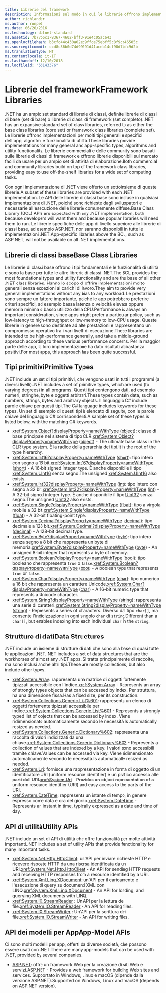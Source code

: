 ```yaml
---
title: Librerie del framework
description: Informazioni sul modo in cui le librerie offrono implementazioni per molti tipi generali e specifici dell'app, algoritmi e funzionalità di utilità.
author: richlander
ms.author: ronpet
ms.date: 06/20/2016
ms.technology: dotnet-standard
ms.assetid: 7b77b6c1-8367-4602-bff3-91e4c05ac643
ms.openlocfilehash: b3cfc44c430a02ec9ffce75ebff5c8f9cc46505c
ms.sourcegitcommit: ccd8c36b0d74d99291d41aceb14cf98d74dc9d2b
ms.translationtype: HT
ms.contentlocale: it-IT
ms.lasthandoff: 12/10/2018
ms.locfileid: "53143376"
---
```

# <a name="framework-libraries"></a><span data-ttu-id="acdc5-103">Librerie del framework</span><span class="sxs-lookup"><span data-stu-id="acdc5-103">Framework Libraries</span></span>

<span data-ttu-id="acdc5-104">.NET ha un ampio set standard di librerie di classi, definite librerie di classi di base (set di base) o librerie di classi di framework (set completo).</span><span class="sxs-lookup"><span data-stu-id="acdc5-104">.NET has an expansive standard set of class libraries, referred to as either the base class libraries (core set) or framework class libraries (complete set).</span></span> <span data-ttu-id="acdc5-105">Le librerie offrono implementazioni per molti tipi generali e specifici dell'app, algoritmi e funzionalità di utilità.</span><span class="sxs-lookup"><span data-stu-id="acdc5-105">These libraries provide implementations for many general and app-specific types, algorithms and utility functionality.</span></span> <span data-ttu-id="acdc5-106">Le librerie commerciali e delle community sono basati sulle librerie di classi di framework e offrono librerie disponibili sul mercato facili da usare per un ampio set di attività di elaborazione.</span><span class="sxs-lookup"><span data-stu-id="acdc5-106">Both commercial and community libraries build on top of the framework class libraries, providing easy to use off-the-shelf libraries for a wide set of computing tasks.</span></span>

<span data-ttu-id="acdc5-107">Con ogni implementazione di .NET viene offerto un sottoinsieme di queste librerie.</span><span class="sxs-lookup"><span data-stu-id="acdc5-107">A subset of these libraries are provided with each .NET implementation.</span></span> <span data-ttu-id="acdc5-108">Le API delle librerie di classi base sono incluse in qualsiasi implementazione di .NET, poiché sono richieste dagli sviluppatori e necessarie all'esecuzione delle librerie comunemente diffuse.</span><span class="sxs-lookup"><span data-stu-id="acdc5-108">Base Class Library (BCL) APIs are expected with any .NET implementation, both because developers will want them and because popular libraries will need them to run.</span></span> <span data-ttu-id="acdc5-109">Le librerie specifiche delle app di livello superiore alle librerie di classi base, ad esempio ASP.NET, non saranno disponibili in tutte le implementazioni .NET.</span><span class="sxs-lookup"><span data-stu-id="acdc5-109">App-specific libraries above the BCL, such as ASP.NET, will not be available on all .NET implementations.</span></span>

## <a name="base-class-libraries"></a><span data-ttu-id="acdc5-110">Librerie di classi base</span><span class="sxs-lookup"><span data-stu-id="acdc5-110">Base Class Libraries</span></span>

<span data-ttu-id="acdc5-111">Le librerie di classi base offrono i tipi fondamentali e le funzionalità di utilità e sono la base per tutte le altre librerie di classi .NET.</span><span class="sxs-lookup"><span data-stu-id="acdc5-111">The BCL provides the most foundational types and utility functionality and are the base of all other .NET class libraries.</span></span> <span data-ttu-id="acdc5-112">Hanno lo scopo di offrire implementazioni molto generali senza eccezioni ai carichi di lavoro.</span><span class="sxs-lookup"><span data-stu-id="acdc5-112">They aim to provide very general implementations without any bias to any workload.</span></span> <span data-ttu-id="acdc5-113">Le prestazioni sono sempre un fattore importante, poiché le app potrebbero preferire criteri specifici, ad esempio bassa latenza o velocità elevata oppure memoria minima o basso utilizzo della CPU.</span><span class="sxs-lookup"><span data-stu-id="acdc5-113">Performance is always an important consideration, since apps might prefer a particular policy, such as low-latency to high-throughput or low-memory to low-CPU usage.</span></span> <span data-ttu-id="acdc5-114">Queste librerie in genere sono destinate ad alte prestazioni e rappresentano un compromesso operativo tra i vari livelli di esecuzione.</span><span class="sxs-lookup"><span data-stu-id="acdc5-114">These libraries are intended to be high-performance generally, and take a middle-ground approach according to these various performance concerns.</span></span> <span data-ttu-id="acdc5-115">Per la maggior parte delle app, la loro implementazione ha dato risultati abbastanza positivi.</span><span class="sxs-lookup"><span data-stu-id="acdc5-115">For most apps, this approach has been quite successful.</span></span>

## <a name="primitive-types"></a><span data-ttu-id="acdc5-116">Tipi primitivi</span><span class="sxs-lookup"><span data-stu-id="acdc5-116">Primitive Types</span></span>

<span data-ttu-id="acdc5-117">.NET include un set di tipi primitivi, che vengono usati in tutti i programmi (a diversi livelli).</span><span class="sxs-lookup"><span data-stu-id="acdc5-117">.NET includes a set of primitive types, which are used (to varying degrees) in all programs.</span></span> <span data-ttu-id="acdc5-118">Questi tipi contengono dati, ad esempio numeri, stringhe, byte e oggetti arbitrari.</span><span class="sxs-lookup"><span data-stu-id="acdc5-118">These types contain data, such as numbers, strings, bytes and arbitrary objects.</span></span> <span data-ttu-id="acdc5-119">Il linguaggio C# include parole chiave per questi tipi.</span><span class="sxs-lookup"><span data-stu-id="acdc5-119">The C# language includes keywords for these types.</span></span> <span data-ttu-id="acdc5-120">Un set di esempio di questi tipi è elencato di seguito, con le parole chiave del linguaggio C# corrispondenti.</span><span class="sxs-lookup"><span data-stu-id="acdc5-120">A sample set of these types is listed below, with the matching C# keywords.</span></span>

* <span data-ttu-id="acdc5-121"><xref:System.Object?displayProperty=nameWithType> ([object](../csharp/language-reference/keywords/object.md)): classe di base principale nel sistema di tipo CLR.</span><span class="sxs-lookup"><span data-stu-id="acdc5-121"><xref:System.Object?displayProperty=nameWithType> ([object](../csharp/language-reference/keywords/object.md)) - The ultimate base class in the CLR type system.</span></span> <span data-ttu-id="acdc5-122">È la radice della gerarchia dei tipi.</span><span class="sxs-lookup"><span data-stu-id="acdc5-122">It is the root of the type hierarchy.</span></span>
* <span data-ttu-id="acdc5-123"><xref:System.Int16?displayProperty=nameWithType> ([short](../csharp/language-reference/keywords/short.md)): tipo intero con segno a 16 bit.</span><span class="sxs-lookup"><span data-stu-id="acdc5-123"><xref:System.Int16?displayProperty=nameWithType> ([short](../csharp/language-reference/keywords/short.md)) - A 16-bit signed integer type.</span></span> <span data-ttu-id="acdc5-124">È anche disponibile il tipo <xref:System.UInt16> senza segno.</span><span class="sxs-lookup"><span data-stu-id="acdc5-124">The unsigned <xref:System.UInt16> also exists.</span></span>
* <span data-ttu-id="acdc5-125"><xref:System.Int32?displayProperty=nameWithType> ([int](../csharp/language-reference/keywords/int.md)): tipo intero con segno a 32 bit.</span><span class="sxs-lookup"><span data-stu-id="acdc5-125"><xref:System.Int32?displayProperty=nameWithType> ([int](../csharp/language-reference/keywords/int.md)) - A 32-bit signed integer type.</span></span> <span data-ttu-id="acdc5-126">È anche disponibile il tipo [UInt32](../csharp/language-reference/keywords/uint.md) senza segno.</span><span class="sxs-lookup"><span data-stu-id="acdc5-126">The unsigned [UInt32](../csharp/language-reference/keywords/uint.md) also exists.</span></span>
* <span data-ttu-id="acdc5-127"><xref:System.Single?displayProperty=nameWithType> ([float](../csharp/language-reference/keywords/float.md)): tipo a virgola mobile a 32 bit.</span><span class="sxs-lookup"><span data-stu-id="acdc5-127"><xref:System.Single?displayProperty=nameWithType> ([float](../csharp/language-reference/keywords/float.md)) - A 32-bit floating-point type.</span></span>
* <span data-ttu-id="acdc5-128"><xref:System.Decimal?displayProperty=nameWithType> ([decimal](../csharp/language-reference/keywords/decimal.md)): tipo decimale a 128 bit.</span><span class="sxs-lookup"><span data-stu-id="acdc5-128"><xref:System.Decimal?displayProperty=nameWithType> ([decimal](../csharp/language-reference/keywords/decimal.md)) - A 128-bit decimal type.</span></span>
* <span data-ttu-id="acdc5-129"><xref:System.Byte?displayProperty=nameWithType> ([byte](../csharp/language-reference/keywords/byte.md)): tipo intero senza segno a 8 bit che rappresenta un byte di memoria.</span><span class="sxs-lookup"><span data-stu-id="acdc5-129"><xref:System.Byte?displayProperty=nameWithType> ([byte](../csharp/language-reference/keywords/byte.md)) - An unsigned 8-bit integer that represents a byte of memory.</span></span>
* <span data-ttu-id="acdc5-130"><xref:System.Boolean?displayProperty=nameWithType> ([bool](../csharp/language-reference/keywords/bool.md)): tipo booleano che rappresenta `true` o `false`.</span><span class="sxs-lookup"><span data-stu-id="acdc5-130"><xref:System.Boolean?displayProperty=nameWithType> ([bool](../csharp/language-reference/keywords/bool.md)) - A boolean type that represents `true` or `false`.</span></span>
* <span data-ttu-id="acdc5-131"><xref:System.Char?displayProperty=nameWithType> ([char](../csharp/language-reference/keywords/char.md)): tipo numerico a 16 bit che rappresenta un carattere Unicode.</span><span class="sxs-lookup"><span data-stu-id="acdc5-131"><xref:System.Char?displayProperty=nameWithType> ([char](../csharp/language-reference/keywords/char.md)) - A 16-bit numeric type that represents a Unicode character.</span></span>
* <span data-ttu-id="acdc5-132"><xref:System.String?displayProperty=nameWithType> ([string](../csharp/language-reference/keywords/string.md)): rappresenta una serie di caratteri.</span><span class="sxs-lookup"><span data-stu-id="acdc5-132"><xref:System.String?displayProperty=nameWithType> ([string](../csharp/language-reference/keywords/string.md)) - Represents a series of characters.</span></span> <span data-ttu-id="acdc5-133">Diverso dal tipo `char[]`, ma consente l'indicizzazione in ogni singolo `char` di `string`.</span><span class="sxs-lookup"><span data-stu-id="acdc5-133">Different than a `char[]`, but enables indexing into each individual `char` in the `string`.</span></span>

## <a name="data-structures"></a><span data-ttu-id="acdc5-134">Strutture di dati</span><span class="sxs-lookup"><span data-stu-id="acdc5-134">Data Structures</span></span>

<span data-ttu-id="acdc5-135">.NET include un insieme di strutture di dati che sono alla base di quasi tutte le applicazioni .NET.</span><span class="sxs-lookup"><span data-stu-id="acdc5-135">.NET includes a set of data structures that are the workhorses of almost any .NET apps.</span></span> <span data-ttu-id="acdc5-136">Si tratta principalmente di raccolte, ma sono inclusi anche altri tipi.</span><span class="sxs-lookup"><span data-stu-id="acdc5-136">These are mostly collections, but also include other types.</span></span>

*   <span data-ttu-id="acdc5-137"><xref:System.Array>: rappresenta una matrice di oggetti fortemente tipizzati accessibile con l'indice.</span><span class="sxs-lookup"><span data-stu-id="acdc5-137"><xref:System.Array> - Represents an array of strongly types objects that can be accessed by index.</span></span> <span data-ttu-id="acdc5-138">Per struttura, ha una dimensione fissa.</span><span class="sxs-lookup"><span data-stu-id="acdc5-138">Has a fixed size, per its construction.</span></span>
*   <span data-ttu-id="acdc5-139"><xref:System.Collections.Generic.List%601>: rappresenta un elenco di oggetti fortemente tipizzati accessibile per indice.</span><span class="sxs-lookup"><span data-stu-id="acdc5-139"><xref:System.Collections.Generic.List%601> - Represents a strongly typed list of objects that can be accessed by index.</span></span> <span data-ttu-id="acdc5-140">Viene ridimensionato automaticamente secondo le necessità.</span><span class="sxs-lookup"><span data-stu-id="acdc5-140">Is automatically resized as needed.</span></span>
*   <span data-ttu-id="acdc5-141"><xref:System.Collections.Generic.Dictionary%602>: rappresenta una raccolta di valori indicizzati da una chiave.</span><span class="sxs-lookup"><span data-stu-id="acdc5-141"><xref:System.Collections.Generic.Dictionary%602> - Represents a collection of values that are indexed by a key.</span></span> <span data-ttu-id="acdc5-142">I valori sono accessibili tramite chiave.</span><span class="sxs-lookup"><span data-stu-id="acdc5-142">Values can be accessed via key.</span></span> <span data-ttu-id="acdc5-143">Viene ridimensionato automaticamente secondo le necessità.</span><span class="sxs-lookup"><span data-stu-id="acdc5-143">Is automatically resized as needed.</span></span>
*   <span data-ttu-id="acdc5-144"><xref:System.Uri>: fornisce una rappresentazione in forma di oggetto di un identificatore URI (uniform resource identifier) e un pratico accesso alle parti dell'URI.</span><span class="sxs-lookup"><span data-stu-id="acdc5-144"><xref:System.Uri> - Provides an object representation of a uniform resource identifier (URI) and easy access to the parts of the URI.</span></span>
*   <span data-ttu-id="acdc5-145"><xref:System.DateTime>: rappresenta un istante di tempo, in genere espresso come data e ora del giorno.</span><span class="sxs-lookup"><span data-stu-id="acdc5-145"><xref:System.DateTime> - Represents an instant in time, typically expressed as a date and time of day.</span></span>

## <a name="utility-apis"></a><span data-ttu-id="acdc5-146">API di utilità</span><span class="sxs-lookup"><span data-stu-id="acdc5-146">Utility APIs</span></span>

<span data-ttu-id="acdc5-147">.NET include un set di API di utilità che offre funzionalità per molte attività importanti.</span><span class="sxs-lookup"><span data-stu-id="acdc5-147">.NET includes a set of utility APIs that provide functionality for many important tasks.</span></span>

*   <span data-ttu-id="acdc5-148"><xref:System.Net.Http.HttpClient>: un'API per inviare richieste HTTP e ricevere risposte HTTP da una risorsa identificata da un URI.</span><span class="sxs-lookup"><span data-stu-id="acdc5-148"><xref:System.Net.Http.HttpClient> - An API for sending HTTP requests and receiving HTTP responses from a resource identified by a URI.</span></span>
*   <span data-ttu-id="acdc5-149"><xref:System.Xml.Linq.XDocument>: un'API per il caricamento e l'esecuzione di query su documenti XML con LINQ.</span><span class="sxs-lookup"><span data-stu-id="acdc5-149"><xref:System.Xml.Linq.XDocument> - An API for loading, and querying XML documents with LINQ.</span></span>
*   <span data-ttu-id="acdc5-150"><xref:System.IO.StreamReader> : Un'API per la lettura dei file.</span><span class="sxs-lookup"><span data-stu-id="acdc5-150"><xref:System.IO.StreamReader> - An API for reading files.</span></span> 
*   <span data-ttu-id="acdc5-151"><xref:System.IO.StreamWriter> : Un'API per la scrittura dei file.</span><span class="sxs-lookup"><span data-stu-id="acdc5-151"><xref:System.IO.StreamWriter> - An API for writing files.</span></span>

## <a name="app-model-apis"></a><span data-ttu-id="acdc5-152">API dei modelli per App</span><span class="sxs-lookup"><span data-stu-id="acdc5-152">App-Model APIs</span></span>

<span data-ttu-id="acdc5-153">Ci sono molti modelli per app, offerti da diverse società, che possono essere usati con .NET.</span><span class="sxs-lookup"><span data-stu-id="acdc5-153">There are many app-models that can be used with .NET, provided by several companies.</span></span>

*   <span data-ttu-id="acdc5-154">[ASP.NET](https://www.asp.net): offre un framework Web per la creazione di siti Web e servizi.</span><span class="sxs-lookup"><span data-stu-id="acdc5-154">[ASP.NET](https://www.asp.net) - Provides a web framework for building Web sites and services.</span></span> <span data-ttu-id="acdc5-155">Supportato in Windows, Linux e macOS (dipende dalla versione ASP.NET).</span><span class="sxs-lookup"><span data-stu-id="acdc5-155">Supported on Windows, Linux and macOS (depends on ASP.NET version).</span></span>
